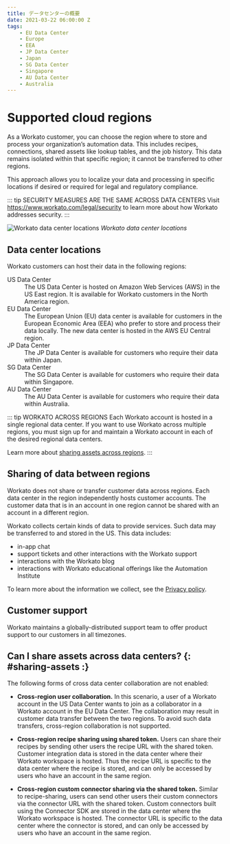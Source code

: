 ```yaml
---
title: データセンターの概要
date: 2021-03-22 06:00:00 Z
tags:
    - EU Data Center
    - Europe
    - EEA
    - JP Data Center
    - Japan
    - SG Data Center
    - Singapore
    - AU Data Center
    - Australia
---
```


# Supported cloud regions
As a Workato customer, you can choose the region where to store and process your organization’s automation data. This includes recipes, connections, shared assets like lookup tables, and the job history. This data remains isolated within that specific region; it cannot be transferred to other regions.

This approach allows you to localize your data and processing in specific locations if desired or required for legal and regulatory compliance.

::: tip SECURITY MEASURES ARE THE SAME ACROSS DATA CENTERS
Visit https://www.workato.com/legal/security to learn more about how Workato addresses security.
:::

![Workato data center locations](~@img/international-datacenters.png) 
_Workato data center locations_

## Data center locations

Workato customers can host their data in the following regions:

<dl>
<dt>US Data Center</dt><dd>The US Data Center is hosted on Amazon Web Services (AWS) in the US East region. It is available for Workato customers in the North America region.</dd>
<dt>EU Data Center</dt><dd>The European Union (EU) data center is available for customers in the European Economic Area (EEA) who prefer to store and process their data locally. The new data center is hosted in the AWS EU Central region.</dd>
<dt>JP Data Center</dt><dd>The JP Data Center is available for customers who require their data within Japan.</dd>
<dt>SG Data Center</dt><dd>The SG Data Center is available for customers who require their data within Singapore.</dd>
<dt>AU Data Center</dt><dd>The AU Data Center is available for customers who require their data within Australia.</dd>
</dl>

<p></p> <!-- add padding -->

::: tip WORKATO ACROSS REGIONS
Each Workato account is hosted in a single regional data center. If you want to use Workato across multiple regions, you must sign up for and maintain a Workato account in each of the desired regional data centers.

Learn more about [sharing assets across regions](#sharing-assets).
:::

## Sharing of data between regions
Workato does not share or transfer customer data across regions. Each data center in the region independently hosts customer accounts. The customer data that is in an account in one region cannot be shared with an account in a different region.

Workato collects certain kinds of data to provide services. Such data may be transferred to and stored in the US. This data includes:
- in-app chat
- support tickets and other interactions with the Workato support
- interactions with the Workato blog
- interactions with Workato educational offerings like the Automation Institute

To learn more about the information we collect, see the [Privacy policy](https://www.workato.com/legal/privacy-policy).

## Customer support
Workato maintains a globally-distributed support team to offer product support to our customers in all timezones.

## Can I share assets across data centers? {: #sharing-assets :}
The following forms of cross data center collaboration are not enabled:

- **Cross-region user collaboration.**
In this scenario, a user of a Workato account in the US Data Center wants to join as a collaborator in a Workato account in the EU Data Center. The collaboration may result in customer data transfer between the two regions. To avoid such data transfers, cross-region collaboration is not supported.

- **Cross-region recipe sharing using shared token.**
Users can share their recipes by sending other users the recipe URL with the shared token. Customer integration data is stored in the data center where their Workato workspace is hosted. Thus the recipe URL is specific to the data center where the recipe is stored, and can only be accessed by users who have an account in the same region.

- **Cross-region custom connector sharing via the shared token.**
Similar to recipe-sharing, users can send other users their custom connectors via the connector URL with the shared token. Custom connectors built using the Connector SDK are stored in the data center where the Workato workspace is hosted. The connector URL is specific to the data center where the connector is stored, and can only be accessed by users who have an account in the same region.
